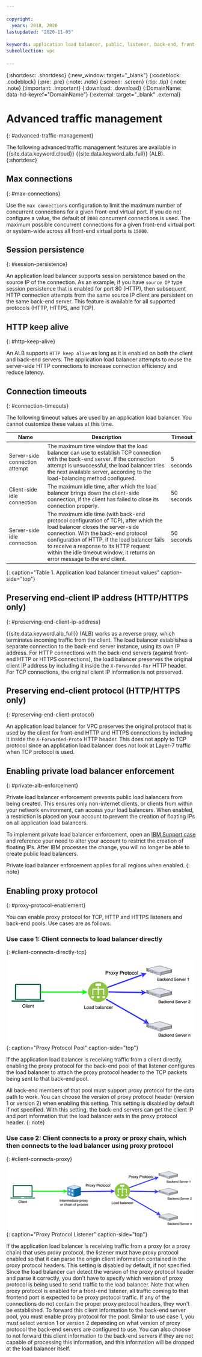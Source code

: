 ```yaml
---

copyright:
  years: 2018, 2020
lastupdated: "2020-11-05"

keywords: application load balancer, public, listener, back-end, front-end, pool, round-robin, weighted, connections, methods, policies, APIs, access, ports, layer-7
subcollection: vpc

---
```


{:shortdesc: .shortdesc}
{:new_window: target="_blank"}
{:codeblock: .codeblock}
{:pre: .pre}
{:note: .note}
{:screen: .screen}
{:tip: .tip}
{:note: .note}
{:important: .important}
{:download: .download}
{:DomainName: data-hd-keyref="DomainName"}
{:external: target="_blank" .external}

# Advanced traffic management
{: #advanced-traffic-management}

The following advanced traffic management features are available in {{site.data.keyword.cloud}} {{site.data.keyword.alb_full}} (ALB).
{:shortdesc}

## Max connections
{: #max-connections}

Use the `max connections` configuration to limit the maximum number of concurrent connections for a given front-end virtual port. If you do not configure a value, the default of `2000` concurrent connections is used. The maximum possible concurrent connections for a given front-end virtual port or system-wide across all front-end virtual ports is `15000`.

## Session persistence
{: #session-persistence}

An application load balancer supports session persistence based on the source IP of the connection. As an example, if you have `source IP` type session persistence that is enabled for port 80 (HTTP), then subsequent HTTP connection attempts from the same source IP client are persistent on the same back-end server. This feature is available for all supported protocols (HTTP, HTTPS, and TCP).

## HTTP keep alive
{: #http-keep-alive}

An ALB supports `HTTP keep alive` as long as it is enabled on both the client and back-end servers. The application load balancer attempts to reuse the server-side HTTP connections to increase connection efficiency and reduce latency.

## Connection timeouts
{: #connection-timeouts}

The following timeout values are used by an application load balancer. You cannot customize these values at this time.

| Name | Description | Timeout |
| ------------------------------------------ | --------------------------------------------------- | ------------------- |
| Server-side connection attempt    | The maximum time window that the load balancer can use to establish TCP connection with the back-end server. If the connection attempt is unsuccessful, the load balancer tries the next available server, according to the load-balancing method configured. | 5 seconds   |
| Client-side idle connection  | The maximum idle time, after which the load balancer brings down the client-side connection, if the client has failed to close its connection properly.| 50 seconds  |
| Server-side idle connection | The maximum idle time (with back-end protocol configuration of TCP), after which the load balancer closes the server-side connection. With the back-end protocol configuration of HTTP, if the load balancer fails to receive a response to its HTTP request within the idle timeout window, it returns an error message to the end client.                                | 50 seconds |
{: caption="Table 1. Application load balancer timeout values" caption-side="top"}

## Preserving end-client IP address (HTTP/HTTPS only)
{: #preserving-end-client-ip-address}

{{site.data.keyword.alb_full}} (ALB) works as a reverse proxy, which terminates incoming traffic from the client. The load balancer establishes a separate connection to the back-end server instance, using its own IP address. For HTTP connections with the back-end servers (against front-end HTTP or HTTPS connections), the load balancer preserves the original client IP address by including it inside the `X-Forwarded-For` HTTP header. For TCP connections, the original client IP information is not preserved.

## Preserving end-client protocol (HTTP/HTTPS only)
{: #preserving-end-client-protocol}

An application load balancer for VPC preserves the original protocol that is used by the client for front-end HTTP and HTTPS connections by including it inside the `X-Forwarded-Proto` HTTP header. This does not apply to TCP protocol since an application load balancer does not look at Layer-7 traffic when TCP protocol is used.

## Enabling private load balancer enforcement
{: #private-alb-enforcement}

Private load balancer enforcement prevents public load balancers from being created. This ensures only non-internet clients, or clients from within your network environment, can access your load balancers. When enabled, a restriction is placed on your account to prevent the creation of floating IPs on all application load balancers.

To implement private load balancer enforcement, open an [IBM Support case](/docs/get-support?topic=get-support-using-avatar) and reference your need to alter your account to restrict the creation of floating IPs. After IBM processes the change, you will no longer be able to create public load balancers.

Private load balancer enforcement applies for all regions when enabled.
{: note}

## Enabling proxy protocol
{: #proxy-protocol-enablement}

You can enable proxy protocol for TCP, HTTP and HTTPS listeners and back-end pools. Use cases are as follows.

### Use case 1: Client connects to load balancer directly
{: #client-connects-directly-tcp}

![Proxy Protocol Pool](images/VPC-LBaaS-Proxy-Protocol-Pool.png "Proxy Protocol Pool")
{: caption="Proxy Protocol Pool" caption-side="top"}

If the application load balancer is receiving traffic from a client directly, enabling the proxy protocol for the back-end pool of that listener configures the load balancer to attach the proxy protocol header to the TCP packets being sent to that back-end pool.

All back-end members of that pool must support proxy protocol for the data path to work. You can choose the version of proxy protocol header (version 1 or version 2) when enabling this setting. This setting is disabled by default if not specified. With this setting, the back-end servers can get the client IP and port information that the load balancer sets in the proxy protocol header.
{: note}

### Use case 2: Client connects to a proxy or proxy chain, which then connects to the load balancer using proxy protocol
{: #client-connects-proxy}

![Proxy Protocol Listener](images/VPC-LBaaS-Proxy-Protocol-Listener.png "Proxy Protocol Listener")
{: caption="Proxy Protocol Listener" caption-side="top"}

If the application load balancer is receiving traffic from a proxy (or a proxy chain) that uses proxy protocol, the listener must have proxy protocol enabled so that it can parse the origin client information contained in the proxy protocol headers. This setting is disabled by default, if not specified. Since the load balancer can detect the version of the proxy protocol header and parse it correctly, you don't have to specify which version of proxy protocol is being used to send traffic to the load balancer. Note that when proxy protocol is enabled for a front-end listener, all traffic coming to that frontend port is expected to be proxy protocol traffic. If any of the connections do not contain the proper proxy protocol headers, they won't be established. To forward this client information to the back-end server pool, you must enable proxy protocol for the pool. Similar to use case 1, you must select version 1 or version 2 depending on what version of proxy protocol the back-end servers are configured to use. You can also choose to not forward this client information to the back-end servers if they are not capable of processing this information, and this information will be dropped at the load balancer itself.
